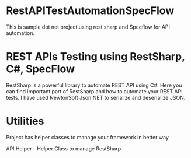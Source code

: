 # RestAPITestAutomationSpecFlow
This is sample dot net project using rest sharp and Specflow for API automation. 

# REST APIs Testing using RestSharp, C#, SpecFlow

RestSharp is a powerful library to automate REST API using C#. Here you can find important part of RestSharp and how to automate your REST API tests. I have used NewtonSoft Json.NET to serialize and deserialize JSON.

# Utilities
Project has helper classes to manage your framework in better way

API Helper - Helper Class to manage RestSharp

